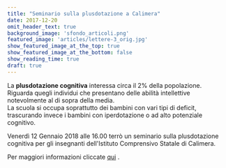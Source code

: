 ```yaml
---
title: "Seminario sulla plusdotazione a Calimera"
date: 2017-12-20
omit_header_text: true
background_image: 'sfondo_articoli.png'
featured_image: 'articles/lettere-3_orig.jpg'
show_featured_image_at_the_top: true
show_featured_image_at_the_bottom: false
show_reading_time: true
draft: true
---
```


La **plusdotazione cognitiva** interessa circa il 2% della popolazione.
Riguarda quegli individui che presentano delle abilità intellettive
notevolmente al di sopra della media.  
La scuola si occupa soprattutto dei bambini con vari tipi di deficit,
trascurando invece i bambini con iperdotazione o ad alto potenziale cognitivo.  
  
Venerdì 12 Gennaio 2018 alle 16.00 terrò un seminario sulla plusdotazione
cognitiva per gli insegnanti dell'Istituto Comprensivo Statale di Calimera.  
  
​Per maggiori informazioni cliccate [qui](http://www.mentecomportamento.it/seminario-sulla-plusdotazione-a-calimera-le/) .   

